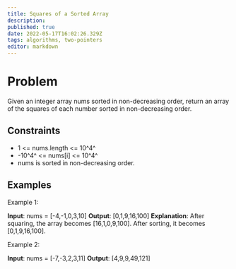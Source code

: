 ```yaml
---
title: Squares of a Sorted Array
description: 
published: true
date: 2022-05-17T16:02:26.329Z
tags: algorithms, two-pointers
editor: markdown
---
```


# Problem
Given an integer array nums sorted in non-decreasing order, return an array of the squares of each number sorted in non-decreasing order.

 
## Constraints
- 1 <= nums.length <= 10^4^
- -10^4^ <= nums[i] <= 10^4^
- nums is sorted in non-decreasing order.

## Examples
Example 1:

**Input**: nums = [-4,-1,0,3,10]
**Output**: [0,1,9,16,100]
**Explanation**: After squaring, the array becomes [16,1,0,9,100].
After sorting, it becomes [0,1,9,16,100].

Example 2:

**Input**: nums = [-7,-3,2,3,11]
**Output**: [4,9,9,49,121]
 


